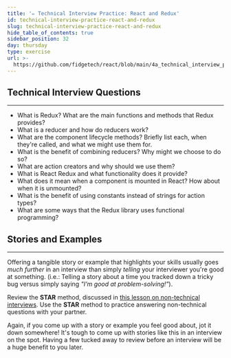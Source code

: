 ```yaml
---
title: '✏️ Technical Interview Practice: React and Redux'
id: technical-interview-practice-react-and-redux
slug: technical-interview-practice-react-and-redux
hide_table_of_contents: true
sidebar_position: 32
day: thursday
type: exercise
url: >-
  https://github.com/fidgetech/react/blob/main/4a_technical_interview_practice_react_and_redux.md
---
```


## Technical Interview Questions
---

* What is Redux? What are the main functions and methods that Redux provides?
* What is a reducer and how do reducers work?
* What are the component lifecycle methods? Briefly list each, when they're called, and what we might use them for.
* What is the benefit of combining reducers? Why might we choose to do so?
* What are action creators and why should we use them?
* What is React Redux and what functionality does it provide?
* What does it mean when a component is mounted in React? How about when it is unmounted?
* What is the benefit of using constants instead of strings for action types?
* What are some ways that the Redux library uses functional programming?

## Stories and Examples
<hr />

Offering a tangible story or example that highlights your skills usually goes _much further_ in an interview than simply _telling_ your interviewer you're good at something. (i.e.: Telling a story about a time you tracked down a tricky bug versus simply saying _"I'm good at problem-solving!"_).

Review the **STAR** method, discussed in [this lesson on non-technical interviews](/marketing-yourself/preparing-for-job-interviews/non-technical-interview). Use the **STAR** method to practice answering non-technical questions with your partner.

Again, if you come up with a story or example you feel good about, jot it down somewhere! It's tough to come up with stories like this in an interview on the spot. Having a few tucked away to review before an interview will be a huge benefit to you later.
